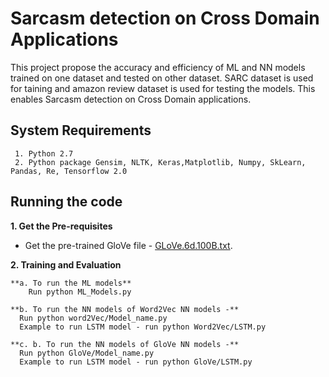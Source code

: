 # Sarcasm detection on Cross Domain Applications 
  This project propose the accuracy and efficiency of ML and NN models trained on one dataset and tested on other dataset. SARC dataset is used for taining and amazon     review dataset is used for testing the models. This enables Sarcasm detection on Cross Domain applications.
## System Requirements
     1. Python 2.7
     2. Python package Gensim, NLTK, Keras,Matplotlib, Numpy, SkLearn, Pandas, Re, Tensorflow 2.0
## Running the code
**1. Get the Pre-requisites**
  - Get the pre-trained GloVe file - [GLoVe.6d.100B.txt](https://nlp.stanford.edu/projects/glove/).

**2. Training and Evaluation**

    **a. To run the ML models**
        Run python ML_Models.py
        
    **b. To run the NN models of Word2Vec NN models -**
      Run python word2Vec/Model_name.py
      Example to run LSTM model - run python Word2Vec/LSTM.py
      
    **c. b. To run the NN models of GloVe NN models -**
      Run python GloVe/Model_name.py
      Example to run LSTM model - run python GloVe/LSTM.py

